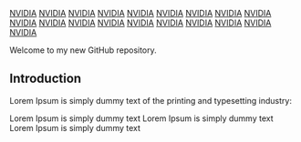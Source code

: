 
[NVIDIA](https://docs.github.com/) 
[NVIDIA](https://docs.github.com/) 
[NVIDIA](https://docs.github.com/) 
[NVIDIA](https://docs.github.com/) 
[NVIDIA](https://docs.github.com/) 
[NVIDIA](https://docs.github.com/) 
[NVIDIA](https://docs.github.com/) 
[NVIDIA](https://docs.github.com/) 
[NVIDIA](https://docs.github.com/) 
[NVIDIA](https://docs.github.com/) 
[NVIDIA](https://docs.github.com/) 
[NVIDIA](https://docs.github.com/) 
[NVIDIA](https://docs.github.com/) 
[NVIDIA](https://docs.github.com/) 
[NVIDIA](https://docs.github.com/) 
[NVIDIA](https://docs.github.com/) 
[NVIDIA](https://docs.github.com/) 
[NVIDIA](https://docs.github.com/) 
[NVIDIA](https://docs.github.com/) 

Welcome to my new GitHub repository.

## Introduction

Lorem Ipsum is simply dummy text of the printing and typesetting industry:

Lorem Ipsum is simply dummy text
Lorem Ipsum is simply dummy text
Lorem Ipsum is simply dummy text
